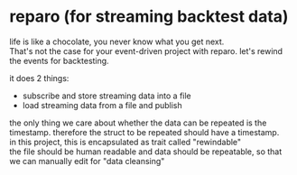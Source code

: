# reparo (for streaming backtest data)

life is like a chocolate, you never know what you get next.  
That's not the case for your event-driven project with reparo. let's rewind the events for backtesting.

it does 2 things: 
- subscribe and store streaming data into a file
- load streaming data from a file and publish

the only thing we care about whether the data can be repeated is the timestamp. therefore the struct to be repeated should have a timestamp.  
in this project, this is encapsulated as trait called "rewindable"  
the file should be human readable and data should be repeatable, so that we can manually edit for "data cleansing"  